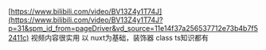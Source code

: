 [https://www.bilibili.com/video/BV13Z4y1T74J](https://www.bilibili.com/video/BV13Z4y1T74J?p=31&spm_id_from=pageDriver&vd_source=11e14f37a256537712e73b4b7f52411c)
视频内容很实用
以 nuxt为基础，装饰器 class ts知识都有
